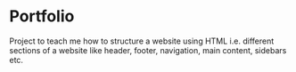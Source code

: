 # Portfolio
Project to teach me how to structure a website using HTML i.e. different sections of a website like header, footer, navigation, main content, sidebars etc.
